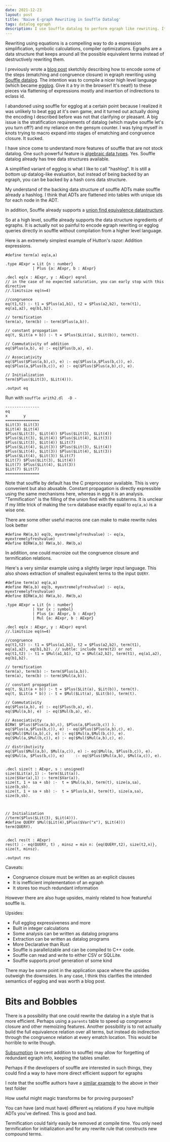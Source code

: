 ```yaml
---
date: 2021-12-23
layout: post
title: 'Naive E-graph Rewriting in Souffle Datalog'
tags: datalog egraph
description: I use Souffle datalog to perform egraph like rewriting. It's cute.
---
```



Rewriting using equations is a compelling way to do a expression simplification, symbolic calculations, compiler optimizations. Egraphs are a data structure that keeps around all the possible equivalent terms instead of destructively rewriting them.

I previously wrote a [blog post](https://www.philipzucker.com/egraph-datalog/) sketchily describing how to encode some of the steps (ematching and congruence closure) in egraph rewriting using [Souffle datalog](https://souffle-lang.github.io/). The intention was to compile a nicer high level language (which became [egglog](http://www.philipzucker.com/egglog/). Give it a try in the browser! It's neat!) to these pieces via flattening of expressions mostly and insertion of indirections to eclass id.

I abandoned using souffle for egglog at a certain point because I realized it was unlikely to beat [egg](https://egraphs-good.github.io/) at it's own game, and it turned out actually doing the encoding I described before was not that clarifying or pleasant. A big issue is the stratification requirements of datalog (which maybe souffle let's you turn off?) and my reliance on the gensym counter. I was tying myself in knots trying to macro expand into stages of ematching and congruence closure. It sucked.

I have since come to understand more features of souffle that are not stock datalog. One such powerful feature is [algebraic data types](https://souffle-lang.github.io/types#algebraic-data-types-adt). Yes. Souffle datalog already has tree data structures available.

A simplified variant of egglog is what I like to call "hashlog". It is still a bottom up datalog-like evaluation, but instead of being backed by an egraph, you can be backed by a hash cons data structure.

My understand of the backing data structure of souffle ADTs make souffle already a hashlog. I think that ADTs are flattened into tables with unique ids for each node in the ADT.

In addition, Souffle already supports a [union find equivalence datastructure](https://souffle-lang.github.io/relations#equivalence-relations).

So at a high level, souffle already supports the data structure ingredients of egraphs. It is actually not so painful to encode egraph rewriting or egglog queries directly in souffle without compilation from a higher level language.

Here is an extremely simplest example of Hutton's razor: Addition expressions.

```
#define term(a) eq(a,a)

.type AExpr = Lit {n : number}
            | Plus {a: AExpr, b : AExpr}

.decl eq(x : AExpr, y : AExpr) eqrel
// in the case of no expected saturation, you can early stop with this directive
//.limitsize eq(n=4)

//congruence
eq(t1,t2) :- t1 = $Plus(a1,b1), t2 = $Plus(a2,b2), term(t1), eq(a1,a2), eq(b1,b2).

// termification
term(a), term(b) :- term($Plus(a,b)).

// constant propagation
eq(t, $Lit(a + b)) :- t = $Plus($Lit(a), $Lit(b)), term(t).

// Commutativity of addition
eq($Plus(a,b), e) :- eq($Plus(b,a), e).

// Associativity
eq($Plus($Plus(a,b),c), e) :- eq($Plus(a,$Plus(b,c)), e).
eq($Plus(a,$Plus(b,c)), e) :- eq($Plus($Plus(a,b),c), e).

// Initialization
term($Plus($Lit(3), $Lit(4))).

.output eq
```

Run with `souffle arith2.dl  -D -`

```
---------------
eq
x       y
===============
$Lit(3) $Lit(3)
$Lit(4) $Lit(4)
$Plus($Lit(3), $Lit(4)) $Plus($Lit(3), $Lit(4))
$Plus($Lit(3), $Lit(4)) $Plus($Lit(4), $Lit(3))
$Plus($Lit(3), $Lit(4)) $Lit(7)
$Plus($Lit(4), $Lit(3)) $Plus($Lit(3), $Lit(4))
$Plus($Lit(4), $Lit(3)) $Plus($Lit(4), $Lit(3))
$Plus($Lit(4), $Lit(3)) $Lit(7)
$Lit(7) $Plus($Lit(3), $Lit(4))
$Lit(7) $Plus($Lit(4), $Lit(3))
$Lit(7) $Lit(7)
===============

```

Note that souffle by default has the C preprocessor available. This is very convenient but also abusable. Constant propagation is directly expressible using the same mechanisms here, whereas in egg it is an analysis.
"Termification" is the filling of the union find with the subterms. It is unclear if my little trick of making the `term` database exactly equal to `eq(a,a)` is a wise one.

There are some other useful macros one can make to make rewrite rules look better
```
#define RW(a,b) eq(b, myextremelyfreshvalue) :- eq(a, myextremelyfreshvalue)
#define BIRW(a,b) RW(a,b). RW(b,a)
```

In addition, one could macroize out the congruence closure and termification relations.

Here's a very similar example using a slightly larger input language. This also shows extraction of smallest equivalent terms to the input `QUERY`.

```
#define term(a) eq(a,a)
#define RW(a,b) eq(b, myextremelyfreshvalue) :- eq(a, myextremelyfreshvalue)
#define BIRW(a,b) RW(a,b). RW(b,a)

.type AExpr = Lit {n : number}
            | Var {x : symbol}
            | Plus {a: AExpr, b : AExpr}
            | Mul {a: AExpr, b : AExpr}

.decl eq(x : AExpr, y : AExpr) eqrel
//.limitsize eq(n=4)

//congruence
eq(t1,t2) :- t1 = $Plus(a1,b1), t2 = $Plus(a2,b2), term(t1), eq(a1,a2), eq(b1,b2). // subtle: include term(t2) or not
eq(t1,t2) :- t1 = $Mul(a1,b1), t2 = $Mul(a2,b2), term(t1), eq(a1,a2), eq(b1,b2).

// termification
term(a), term(b) :- term($Plus(a,b)).
term(a), term(b) :- term($Mul(a,b)).

// constant propagation
eq(t, $Lit(a + b)) :- t = $Plus($Lit(a), $Lit(b)), term(t).
eq(t, $Lit(a * b)) :- t = $Mul($Lit(a), $Lit(b)), term(t).

// Commutativity
eq($Plus(a,b), e) :- eq($Plus(b,a), e).
eq($Mul(a,b), e)  :- eq($Mul(b,a), e).

// Associativity
BIRW( $Plus($Plus(a,b),c), $Plus(a,$Plus(b,c)) ).
eq($Plus(a,$Plus(b,c)), e) :- eq($Plus($Plus(a,b),c), e).
eq($Mul($Mul(a,b),c), e) :- eq($Mul(a,$Mul(b,c)), e).
eq($Mul(a,$Mul(b,c)), e) :- eq($Mul($Mul(a,b),c), e).

// distributivity
eq($Plus($Mul(a,b), $Mul(a,c)), e) :- eq($Mul(a, $Plus(b,c)), e).
eq($Mul(a, $Plus(b,c)), e)     :- eq($Plus($Mul(a,b), $Mul(a,c)), e).


.decl size(t : AExpr, s : unsigned)
size($Lit(a),1) :- term($Lit(a)).
size($Var(a),1) :- term($Var(a)).
size(t, 1 + sa + sb) :-  t = $Mul(a,b), term(t), size(a,sa), size(b,sb).
size(t, 1 + sa + sb) :-  t = $Plus(a,b), term(t), size(a,sa), size(b,sb).



// Initialization
//term($Plus($Lit(3), $Lit(4))).
#define QUERY $Mul($Lit(4),$Plus($Var("x"), $Lit(4)))
term(QUERY).


.decl res(t : AExpr)
res(t) :- eq(QUERY, t) , minsz = min n: {eq(QUERY,t2), size(t2,n)}, size(t, minsz).

.output res
```

Caveats:
- Congruence closure must be written as an explicit clauses
- It is inefficient implementation of an egraph
- It stores too much redundant information

However there are also huge upsides, mainly related to how featureful souffle is.

Upsides:
- Full egglog expressiveness and more
- Built in integer calculations
- Some analysis can be written as datalog programs
- Extraction can be written as datalog programs
- More Declarative than Rust
- Souffle is parallelizable and can be compiled to C++ code.
- Souffle can read and write to either CSV or SQLLite.
- Souffle supports proof generation of some kind

There may be some point in the application space where the upsides outweigh the downsides. In any case, I think this clarifies the intended semantics of egglog and was worth a blog post.

# Bits and Bobbles
There is a possibility that one could rewrite the datalog in a style that is more efficient. Perhaps using a `parents` table to speed up congruence closure and other memoizing features. Another possibility is to not actually build the full equivalence relation over all terms, but instead do indirection through the congruence relation at every ematch location. This would be horrible to write though.

[Subsumption](https://github.com/souffle-lang/souffle/pull/2114) (a recent addition to souffle) may allow for forgetting of redundant egraph info, keeping the tables smaller.

Perhaps if the developers of souffle are interested in such things, they could find a way to have more direct efficient support for egraphs

I note that the souffle authors have a [similar example](https://github.com/souffle-lang/souffle/blob/master/tests/example/rewrite/rewrite.dl) to the above in their test folder 

How useful might magic transforms be for proving purposes?

You can have (and must have) different `eq` relations if you have multiple ADTs you've defined. This is good and bad.

Termification could fairly easily be removed at compile time. You only need termification for initialization and for any rewrite rule that constructs new compound terms.